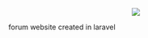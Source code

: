 <p align="center"><img src="https://laravel.com/assets/img/components/logo-laravel.svg"></p>

forum website created in laravel
